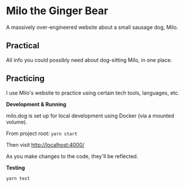 # Milo the Ginger Bear
A massively over-engineered website about a small sausage dog, Milo.

## Practical
All info you could possibly need about dog-sitting Milo, in one place.

## Practicing
I use Milo's website to practice using certain tech tools, languages, etc.

__Development & Running__

milo.dog is set up for local development using Docker (via a mounted volume).

From project root: `yarn start`

Then visit [http://localhost:4000/](http://localhost:4000/)

As you make changes to the code, they'll be reflected.

__Testing__

`yarn test`
